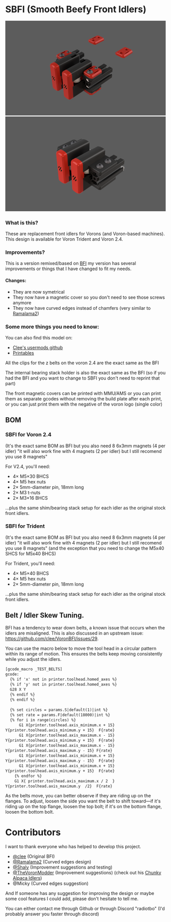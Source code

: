 # SBFI (Smooth Beefy Front Idlers)

![SBFI family render](Images/SBFI_2.4.png)
![SBFI family render](Images/SBFI_Trident.png)

### What is this?

These are replacement front idlers for Vorons (and Voron-based machines).
This design is available for Voron Trident and Voron 2.4.

### Improvements?

This is a version remixed/based on [BFI](https://github.com/clee/VoronBFI/tree/main)
my version has several improvements or things that I have changed to fit my needs.
#### Changes:
- They are now symetrical
- They now have a magnetic cover so you don't need to see those screws anymore
- They now have curved edges instead of chamfers (very similar to [Ramalama2](https://github.com/Ramalama2/Voron-2-Mods/tree/main/Front_Idlers))

### Some more things you need to know:
You can also find this model on:
- [Clee's usermods github](https://github.com/clee/VoronBFI/tree/main/usermods#other-bfi-forksvariants)
- [Printables](https://www.printables.com/model/890840-sbfi-smooth-beefy-front-idlers)

All the clips for the z belts on the voron 2.4 are the exact same as the BFI

The internal bearing stack holder is also the exact same as the BFI (so if you had the BFI and you want to change to SBFI you don't need to reprint that part)

The front magnetic covers can be printed with MMU/AMS or you can print them as separate gcodes without removing the build plate after each print, or you can just print them with the negative of the voron logo (single color)

## BOM

### SBFI for Voron 2.4
(It's the exact same BOM as BFI but you also need 8 6x3mm magnets (4 per idler) "it will also work fine with 4 magnets (2 per idler) but I still recomend you use 8 magnets"

For V2.4, you'll need:
- 4× M5×30 BHCS 
- 4× M5 hex nuts
- 2× 5mm-diameter pin, 18mm long
- 2× M3 t-nuts
- 2× M3×16 BHCS

...plus the same shim/bearing stack setup for each idler as the original stock front idlers.

### SBFI for Trident
(It's the exact same BOM as BFI but you also need 8 6x3mm magnets (4 per idler) "it will also work fine with 4 magnets (2 per idler) but I still recomend you use 8 magnets" (and the exception that you need to change the M5x40 SHCS for M5x40 BHCS)

For Trident, you'll need:
- 4× M5×40 BHCS
- 4× M5 hex nuts
- 2× 5mm-diameter pin, 18mm long

...plus the same shim/bearing stack setup for each idler as the original stock front idlers.

## Belt / Idler Skew Tuning.

BFI has a tendency to wear down belts, a known issue that occurs when the idlers are misaligned. This is also discussed in an upstream issue: https://github.com/clee/VoronBFI/issues/29.

You can use the macro below to move the tool head in a circular pattern within its range of motion. This ensures the belts keep moving consistently while you adjust the idlers.

```
[gcode_macro _TEST_BELTS]
gcode:
  {% if 'x' not in printer.toolhead.homed_axes %}
  {% if 'y' not in printer.toolhead.homed_axes %}
  G28 X Y 
  {% endif %}
  {% endif %}
 
  {% set circles = params.S|default(1)|int %}
  {% set rate = params.F|default(18000)|int %}
  {% for i in range(circles) %}
      G1 X{printer.toolhead.axis_minimum.x + 15} Y{printer.toolhead.axis_minimum.y + 15}  F{rate}
      G1 X{printer.toolhead.axis_maximum.x - 15} Y{printer.toolhead.axis_minimum.y + 15}  F{rate}
      G1 X{printer.toolhead.axis_maximum.x - 15} Y{printer.toolhead.axis_maximum.y - 15} F{rate}
      G1 X{printer.toolhead.axis_minimum.x + 15} Y{printer.toolhead.axis_maximum.y - 15}  F{rate}
      G1 X{printer.toolhead.axis_minimum.x + 15} Y{printer.toolhead.axis_minimum.y + 15}  F{rate}
    {% endfor %}
    G1 X{ printer.toolhead.axis_maximum.x / 2  } Y{printer.toolhead.axis_maximum.y  /2}  F{rate}
```

As the belts move, you can better observe if they are riding up on the flanges. To adjust, loosen the side you want the belt to shift toward—if it's riding up on the top flange, loosen the top bolt; if it's on the bottom flange, loosen the bottom bolt.

# Contributors
I want to thank everyone who has helped to develop this project.

- [@clee](https://github.com/clee) (Original BFI)
- [@Ramalama2](https://github.com/Ramalama2) (Curved edges design)
- [@Shaly](https://github.com/Apstarkdev) (Improvement suggestions and testing)
- [@TheVoronModder](https://www.youtube.com/@TheVoronModder) (Improvement suggestions) (check out his [Chunky Alpaca Idlers](https://www.printables.com/model/678823-voron-24-trident-chunky-alpaca-tensioners))
- @Micky (Curved edges suggestion)

And If someone has any suggestion for improving the design or maybe some cool features I could add, please don't hesitate to tell me.

You can either contact me through Github or through Discord "radiotbo" (I'd probably answer you faster through discord)
